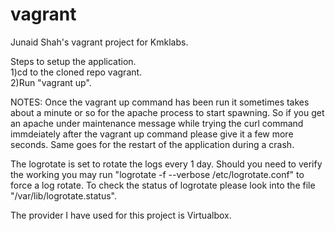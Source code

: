 # vagrant
Junaid Shah's vagrant project for Kmklabs. 

Steps to setup the application.    
1)cd to the cloned repo vagrant.  
2)Run "vagrant up".  

NOTES: 
Once the vagrant up command has been run it sometimes takes about a minute or so for the apache process to start spawning. So if you get an apache under maintenance message while trying the curl command immdeiately after the vagrant up command please give it a few more seconds. Same goes for the restart of the application during a crash. 

The logrotate is set to rotate the logs every 1 day. Should you need to verify the working you may run "logrotate -f --verbose /etc/logrotate.conf" to force a log rotate. To check the status of logrotate please look into the file "/var/lib/logrotate.status". 

The provider I have used for this project is Virtualbox. 
